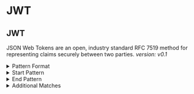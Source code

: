 <!-- WARNING: This README is generated automatically
-->

<!-- markdownlint-disable no-inline-html -->

# JWT

## JWT


JSON Web Tokens are an open, industry standard RFC 7519 method for representing claims securely between two parties.
_version: v0.1_



<details>
<summary>Pattern Format</summary>

```regex
e(?:y[IJ]|yL[CD]|yA[JKgi]|w[ko][JKgi])[A-Za-z0-9_-]{10,}(?:fQ|[3HXn]0|[1BFJNRVZdhlpx]9)={0,2}\.e(?:y[IJ]|yL[CD]|yA[JKgi]|w[ko][JKgi])[A-Za-z0-9_-]{10,}(?:fQ|[3HXn]0|[1BFJNRVZdhlpx]9)={0,2}(?:\.?[A-Za-z0-9_-]+={0,2})?
```

</details>

<details>
<summary>Start Pattern</summary>

```regex
[^0-9A-Za-z_.-]|\A
```

</details><details>
<summary>End Pattern</summary>

```regex
[^0-9A-Za-z_.=-]|\z
```

</details>

<details>
<summary>Additional Matches</summary>

Add these additional matches to the [Secret Scanning Custom Pattern](https://docs.github.com/en/enterprise-cloud@latest/code-security/secret-scanning/defining-custom-patterns-for-secret-scanning#example-of-a-custom-pattern-specified-using-additional-requirements).


- Not Match:

  ```regex
  ^eyJpc3MiOiJnaXRodWIuY29tIiwiYXVkIjoicmF3LmdpdGh1YnVzZXJjb250ZW50LmNvbSIs
  ```

</details>